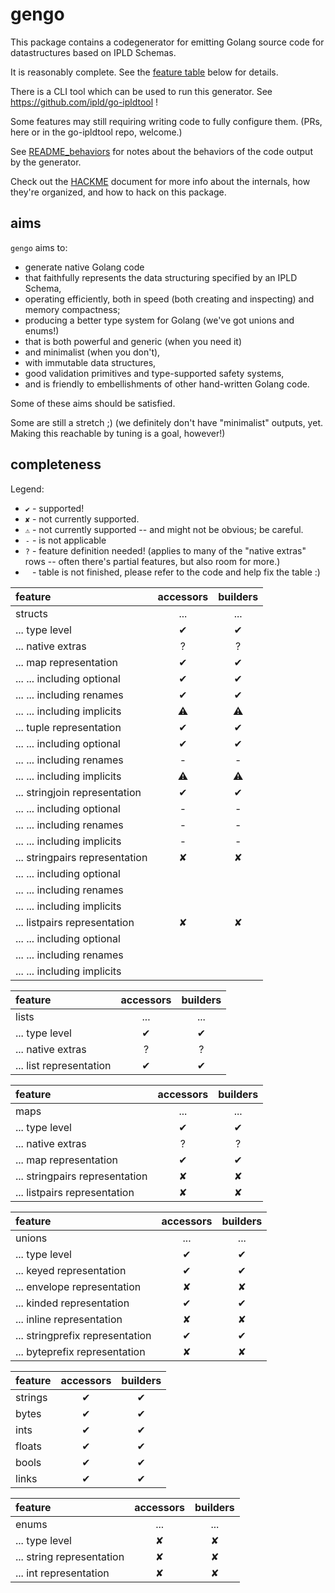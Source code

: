 gengo
=====

This package contains a codegenerator for emitting Golang source code
for datastructures based on IPLD Schemas.

It is reasonably complete.  See the [feature table](#completeness) below for details.

There is a CLI tool which can be used to run this generator.
See https://github.com/ipld/go-ipldtool !

Some features may still requiring writing code to fully configure them.
(PRs, here or in the go-ipldtool repo, welcome.)

See [README_behaviors](README_behaviors.md) for notes about the behaviors of the code output by the generator.

Check out the [HACKME](HACKME.md) document for more info about the internals,
how they're organized, and how to hack on this package.


aims
----

`gengo` aims to:

- generate native Golang code
- that faithfully represents the data structuring specified by an IPLD Schema,
- operating efficiently, both in speed (both creating and inspecting) and memory compactness;
- producing a better type system for Golang (we've got unions and enums!)
- that is both powerful and generic (when you need it)
- and minimalist (when you don't),
- with immutable data structures,
- good validation primitives and type-supported safety systems,
- and is friendly to embellishments of other hand-written Golang code.

Some of these aims should be satisfied.

Some are still a stretch ;)  (we definitely don't have "minimalist" outputs, yet.
Making this reachable by tuning is a goal, however!)


completeness
------------

Legend:

- `✔` - supported!
- `✘` - not currently supported.
- `⚠` - not currently supported -- and might not be obvious; be careful.
- `-` - is not applicable
- `?` - feature definition needed!  (applies to many of the "native extras" rows -- often there's partial features, but also room for more.)
- ` ` - table is not finished, please refer to the code and help fix the table :)

| feature                          | accessors | builders |
|:---------------------------------|:---------:|:--------:|
| structs                          |    ...    |    ...   |
| ... type level                   |     ✔     |     ✔    |
| ... native extras                |     ?     |     ?    |
| ... map representation           |     ✔     |     ✔    |
| ... ... including optional       |     ✔     |     ✔    |
| ... ... including renames        |     ✔     |     ✔    |
| ... ... including implicits      |     ⚠     |     ⚠    |
| ... tuple representation         |     ✔     |     ✔    |
| ... ... including optional       |     ✔     |     ✔    |
| ... ... including renames        |     -     |     -    |
| ... ... including implicits      |     ⚠     |     ⚠    |
| ... stringjoin representation    |     ✔     |     ✔    |
| ... ... including optional       |     -     |     -    |
| ... ... including renames        |     -     |     -    |
| ... ... including implicits      |     -     |     -    |
| ... stringpairs representation   |     ✘     |     ✘    |
| ... ... including optional       |           |          |
| ... ... including renames        |           |          |
| ... ... including implicits      |           |          |
| ... listpairs representation     |     ✘     |     ✘    |
| ... ... including optional       |           |          |
| ... ... including renames        |           |          |
| ... ... including implicits      |           |          |

| feature                          | accessors | builders |
|:---------------------------------|:---------:|:--------:|
| lists                            |    ...    |    ...   |
| ... type level                   |     ✔     |     ✔    |
| ... native extras                |     ?     |     ?    |
| ... list representation          |     ✔     |     ✔    |

| feature                          | accessors | builders |
|:---------------------------------|:---------:|:--------:|
| maps                             |    ...    |    ...   |
| ... type level                   |     ✔     |     ✔    |
| ... native extras                |     ?     |     ?    |
| ... map representation           |     ✔     |     ✔    |
| ... stringpairs representation   |     ✘     |     ✘    |
| ... listpairs representation     |     ✘     |     ✘    |

| feature                          | accessors | builders |
|:---------------------------------|:---------:|:--------:|
| unions                           |    ...    |    ...   |
| ... type level                   |     ✔     |     ✔    |
| ... keyed representation         |     ✔     |     ✔    |
| ... envelope representation      |     ✘     |     ✘    |
| ... kinded representation        |     ✔     |     ✔    |
| ... inline representation        |     ✘     |     ✘    |
| ... stringprefix representation  |     ✔     |     ✔    |
| ... byteprefix representation    |     ✘     |     ✘    |
 
| feature                          | accessors | builders |
|:---------------------------------|:---------:|:--------:|
| strings                          |     ✔     |     ✔    |
| bytes                            |     ✔     |     ✔    |
| ints                             |     ✔     |     ✔    |
| floats                           |     ✔     |     ✔    |
| bools                            |     ✔     |     ✔    |
| links                            |     ✔     |     ✔    |

| feature                          | accessors | builders |
|:---------------------------------|:---------:|:--------:|
| enums                            |    ...    |    ...   |
| ... type level                   |     ✘     |     ✘    |
| ... string representation        |     ✘     |     ✘    |
| ... int representation           |     ✘     |     ✘    |
